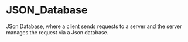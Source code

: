 # JSON_Database
JSon Database, where a client sends requests to a server and the server manages the request via a Json database.
